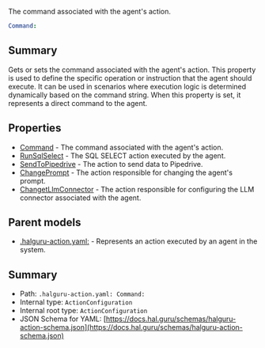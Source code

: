 <!--
title: Command
description: The command associated with the agent's action.
version: 1.40.1-beta.2
generated: true
date: 2025-04-28
node: This file is generated by the command-line program: `halguru manual -c -m`
-->


The command associated with the agent's action.

```yaml
Command:
```

## Summary

Gets or sets the command associated with the agent's action. This property is used to define the specific operation or instruction that the agent should execute. It can be used in scenarios where execution logic is determined dynamically based on the command string. When this property is set, it represents a direct command to the agent.

## Properties

* [Command]((action)-command.md) - The command associated with the agent's action.
* [RunSqlSelect]((action)-runsqlselect.md) - The SQL SELECT action executed by the agent.
* [SendToPipedrive]((action)-sendtopipedrive.md) - The action to send data to Pipedrive.
* [ChangePrompt]((action)-changeprompt.md) - The action responsible for changing the agent's prompt.
* [ChangetLlmConnector]((action)-changetllmconnector.md) - The action responsible for configuring the LLM connector associated with the agent.

## Parent models

* [.halguru-action.yaml:]((action).md) - Represents an action executed by an agent in the system.

## Summary

* Path: `.halguru-action.yaml: Command:`
* Internal type: `ActionConfiguration`
* Internal root type: `ActionConfiguration`
* JSON Schema for YAML: [https://docs.hal.guru/schemas/halguru-action-schema.json](https://docs.hal.guru/schemas/halguru-action-schema.json)
